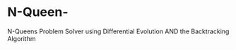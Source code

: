 # N-Queen-
N-Queens  Problem  Solver  using  Differential  Evolution  AND  the  Backtracking  Algorithm
